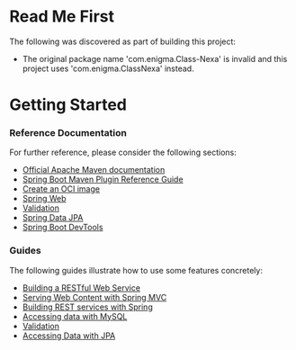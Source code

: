 # Read Me First
The following was discovered as part of building this project:

* The original package name 'com.enigma.Class-Nexa' is invalid and this project uses 'com.enigma.ClassNexa' instead.

# Getting Started

### Reference Documentation
For further reference, please consider the following sections:

* [Official Apache Maven documentation](https://maven.apache.org/guides/index.html)
* [Spring Boot Maven Plugin Reference Guide](https://docs.spring.io/spring-boot/docs/3.2.1/maven-plugin/reference/html/)
* [Create an OCI image](https://docs.spring.io/spring-boot/docs/3.2.1/maven-plugin/reference/html/#build-image)
* [Spring Web](https://docs.spring.io/spring-boot/docs/3.2.1/reference/htmlsingle/index.html#web)
* [Validation](https://docs.spring.io/spring-boot/docs/3.2.1/reference/htmlsingle/index.html#io.validation)
* [Spring Data JPA](https://docs.spring.io/spring-boot/docs/3.2.1/reference/htmlsingle/index.html#data.sql.jpa-and-spring-data)
* [Spring Boot DevTools](https://docs.spring.io/spring-boot/docs/3.2.1/reference/htmlsingle/index.html#using.devtools)

### Guides
The following guides illustrate how to use some features concretely:

* [Building a RESTful Web Service](https://spring.io/guides/gs/rest-service/)
* [Serving Web Content with Spring MVC](https://spring.io/guides/gs/serving-web-content/)
* [Building REST services with Spring](https://spring.io/guides/tutorials/rest/)
* [Accessing data with MySQL](https://spring.io/guides/gs/accessing-data-mysql/)
* [Validation](https://spring.io/guides/gs/validating-form-input/)
* [Accessing Data with JPA](https://spring.io/guides/gs/accessing-data-jpa/)

